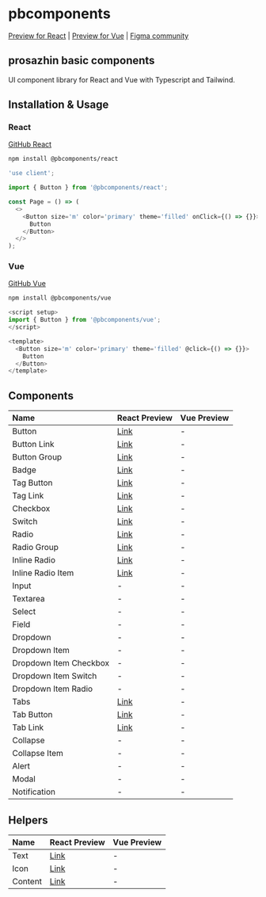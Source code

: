# pbcomponents

[Preview for React](https://pbcomponents-react.vercel.app/?path=/docs/intro--docs) | [Preview for Vue](https://pbcomponents-vue.vercel.app/?path=/docs/intro--docs) | [Figma community](https://www.figma.com/community/file/1214486013859546496/pbcomponents)

## prosazhin basic components

UI component library for React and Vue with Typescript and Tailwind.

## Installation & Usage

### React

[GitHub React](https://github.com/prosazhin/pbcomponents/tree/main/packages/react)

```bash
npm install @pbcomponents/react
```

```javascript
'use client';

import { Button } from '@pbcomponents/react';

const Page = () => (
  <>
    <Button size='m' color='primary' theme='filled' onClick={() => {}}>
      Button
    </Button>
  </>
);
```

### Vue

[GitHub Vue](https://github.com/prosazhin/pbcomponents/tree/main/packages/vue)

```bash
npm install @pbcomponents/vue
```

```javascript
<script setup>
import { Button } from '@pbcomponents/vue';
</script>

<template>
  <Button size='m' color='primary' theme='filled' @click={() => {}}>
    Button
  </Button>
</template>
```

## Components

| Name                   | React Preview                                                                                                    | Vue Preview |
| :--------------------- | :--------------------------------------------------------------------------------------------------------------- | :---------- |
| Button                 | [Link](https://pbcomponents-react.vercel.app/?path=/docs/components-buttons-button-button--docs)                 | -           |
| Button Link            | [Link](https://pbcomponents-react.vercel.app/?path=/docs/components-buttons-button-button-link--docs)            | -           |
| Button Group           | [Link](https://pbcomponents-react.vercel.app/?path=/docs/components-buttons-button-group--docs)                  | -           |
| Badge                  | [Link](https://pbcomponents-react.vercel.app/?path=/docs/components-badge--docs)                                 | -           |
| Tag Button             | [Link](https://pbcomponents-react.vercel.app/?path=/docs/components-tag-tag-button--docs)                        | -           |
| Tag Link               | [Link](https://pbcomponents-react.vercel.app/?path=/docs/components-tag-tag-link--docs)                          | -           |
| Checkbox               | [Link](https://pbcomponents-react.vercel.app/?path=/docs/components-checkbox--docs)                              | -           |
| Switch                 | [Link](https://pbcomponents-react.vercel.app/?path=/docs/components-switch--docs)                                | -           |
| Radio                  | [Link](https://pbcomponents-react.vercel.app/?path=/docs/components-radio-group-radio--docs)                     | -           |
| Radio Group            | [Link](https://pbcomponents-react.vercel.app/?path=/docs/components-radio-group-radio-group--docs)               | -           |
| Inline Radio           | [Link](https://pbcomponents-react.vercel.app/?path=/docs/components-inline-radio-group-inline-radio--docs)       | -           |
| Inline Radio Item      | [Link](https://pbcomponents-react.vercel.app/?path=/docs/components-inline-radio-group-inline-radio-group--docs) | -           |
| Input                  | -                                                                                                                | -           |
| Textarea               | -                                                                                                                | -           |
| Select                 | -                                                                                                                | -           |
| Field                  | -                                                                                                                | -           |
| Dropdown               | -                                                                                                                | -           |
| Dropdown Item          | -                                                                                                                | -           |
| Dropdown Item Checkbox | -                                                                                                                | -           |
| Dropdown Item Switch   | -                                                                                                                | -           |
| Dropdown Item Radio    | -                                                                                                                | -           |
| Tabs                   | [Link](https://pbcomponents-react.vercel.app/?path=/docs/components-tabs-tabs--docs)                             | -           |
| Tab Button             | [Link](https://pbcomponents-react.vercel.app/?path=/docs/components-tabs-tab-tab-button--docs)                   | -           |
| Tab Link               | [Link](https://pbcomponents-react.vercel.app/?path=/docs/components-tabs-tab-tab-link--docs)                     | -           |
| Collapse               | -                                                                                                                | -           |
| Collapse Item          | -                                                                                                                | -           |
| Alert                  | -                                                                                                                | -           |
| Modal                  | -                                                                                                                | -           |
| Notification           | -                                                                                                                | -           |

## Helpers

| Name    | React Preview                                                                   | Vue Preview |
| :------ | :------------------------------------------------------------------------------ | :---------- |
| Text    | [Link](https://pbcomponents-react.vercel.app/?path=/docs/helpers-text--docs)    | -           |
| Icon    | [Link](https://pbcomponents-react.vercel.app/?path=/docs/helpers-icon--docs)    | -           |
| Content | [Link](https://pbcomponents-react.vercel.app/?path=/docs/helpers-content--docs) | -           |
